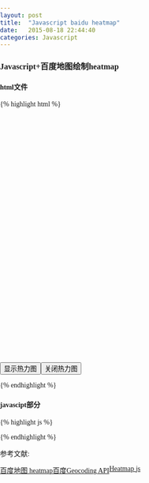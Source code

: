 ```yaml
---
layout: post
title:  "Javascript baidu heatmap"
date:   2015-08-18 22:44:40
categories: Javascript
---
```


### Javascript+百度地图绘制heatmap

#### html文件

{% highlight html %}

<!DOCTYPE html>
<html>
    <head>
        <meta http-equiv="Content-Type" content="text/html; charset=utf-8" />
        <meta name="viewport" content="initial-scale=1.0, user-scalable=no" />
        <script type="text/javascript" src="http://api.map.baidu.com/api?v=2.0&ak= your key"></script>
        <script type="text/javascript" src="http://ajax.aspnetcdn.com/ajax/jQuery/jquery-1.8.0.js"></script>
        <script type="text/javascript" src="http://api.map.baidu.com/library/Heatmap/2.0/src/Heatmap_min.js"></script>
        <title>热力图功能示例</title>
        <style type="text/css">
            ul,li{list-style: none;margin:0;padding:0;float:left;}
            html{height:100%}
            body{height:100%;margin:0px;padding:0px;font-family:"微软雅黑";}
            #container{height:500px;width:100%;}
            #r-result{width:100%;}
            </style>
    </head>
    <body>
        <div id="container"></div>
        <div id="r-result">
            <input type="button"  onclick="openHeatmap();" value="显示热力图"/><input type="button"  onclick="closeHeatmap();" value="关闭热力图"/>
        </div>
    </body>
</html>

{% endhighlight %}

#### javascipt部分

{% highlight js %}

<script type="text/javascript">
    var map = new BMap.Map("container");          // 创建地图实例
    var tt;
    
    var point = new BMap.Point(116.418261, 39.921984);
    map.centerAndZoom(point, 12);             // 初始化地图，设置中心点坐标和地图级别
    map.enableScrollWheelZoom(); // 允许滚轮缩放
    
    // points为数据格式，本例中用jquery加载json文件    
    var points =[
                 {"lng":116.418261,"lat":39.921984,"count":50},
                 {"lng":116.423332,"lat":39.916532,"count":51},
                 {"lng":116.419787,"lat":39.930658,"count":15},
                 {"lng":116.418455,"lat":39.920921,"count":40},
                 {"lng":116.418843,"lat":39.915516,"count":100},
                 {"lng":116.425867,"lat":39.918989,"count":8}];
                 
	 if(!isSupportCanvas()){
	     alert('热力图目前只支持有canvas支持的浏览器,您所使用的浏览器不能使用热力图功能~')
	 }
	//详细的参数,可以查看heatmap.js的文档 https://github.com/pa7/heatmap.js/blob/master/README.md
	// source: http://www.patrick-wied.at/static/heatmapjs/?utm_source=gh
	//参数说明如下:
	/* visible 热力图是否显示,默认为true
	 * opacity 热力的透明度,1-100
	 * radius 势力图的每个点的半径大小   
	 * gradient  {JSON} 热力图的渐变区间 . gradient如下所示
	 *	{
	 .2:'rgb(0, 255, 255)',
	 .5:'rgb(0, 110, 255)',
	 .8:'rgb(100, 0, 255)'
	 }
	 其中 key 表示插值的位置, 0~1. 
	 value 为颜色值. 
	 */

	 // jquery 加载 json 数据
	$.ajax({
		url: 'data.json',
		type: 'GET',
		dataType: 'json',
		success: function(data) {
			show_data(data);
		}
	});

	heatmapOverlay = new BMapLib.HeatmapOverlay({"radius":5});
	map.addOverlay(heatmapOverlay);
	//heatmapOverlay.setDataSet({data:points, max:100});

	function show_data(data){
		heatmapOverlay.setDataSet({data: data, max:150109});
	}

	//是否显示热力图
	function openHeatmap(){
	    heatmapOverlay.show();
	}
	function closeHeatmap(){
	    heatmapOverlay.hide();
	}
	//closeHeatmap();
	openHeatmap();
	function setGradient(){
	    /*格式如下所示:
	     {
		  		0:'rgb(102, 255, 0)',
		 	 	.5:'rgb(255, 170, 0)',
			  	1:'rgb(255, 0, 0)'
	     }*/
	    var gradient = {};
	    var colors = document.querySelectorAll("input[type='color']");
	    colors = [].slice.call(colors,0);
	    colors.forEach(function(ele){
	                   gradient[ele.getAttribute("data-key")] = ele.value; 
	                   });
	                   heatmapOverlay.setOptions({"gradient":gradient});
	}
	//判断浏览区是否支持canvas
	function isSupportCanvas(){
	    var elem = document.createElement('canvas');
	    return !!(elem.getContext && elem.getContext('2d'));
}
</script>

{% endhighlight %}

参考文献:

* [百度地图 heatmap][API]
* [百度Geocoding API][geocoding]
* [Heatmap js][heatmap]

[API]: http://developer.baidu.com/map/jsdemo.htm#c1_15
[geocoding]: http://developer.baidu.com/map/index.php?title=webapi/guide/webservice-geocoding
[heatmap]: https://github.com/pa7/heatmap.js



